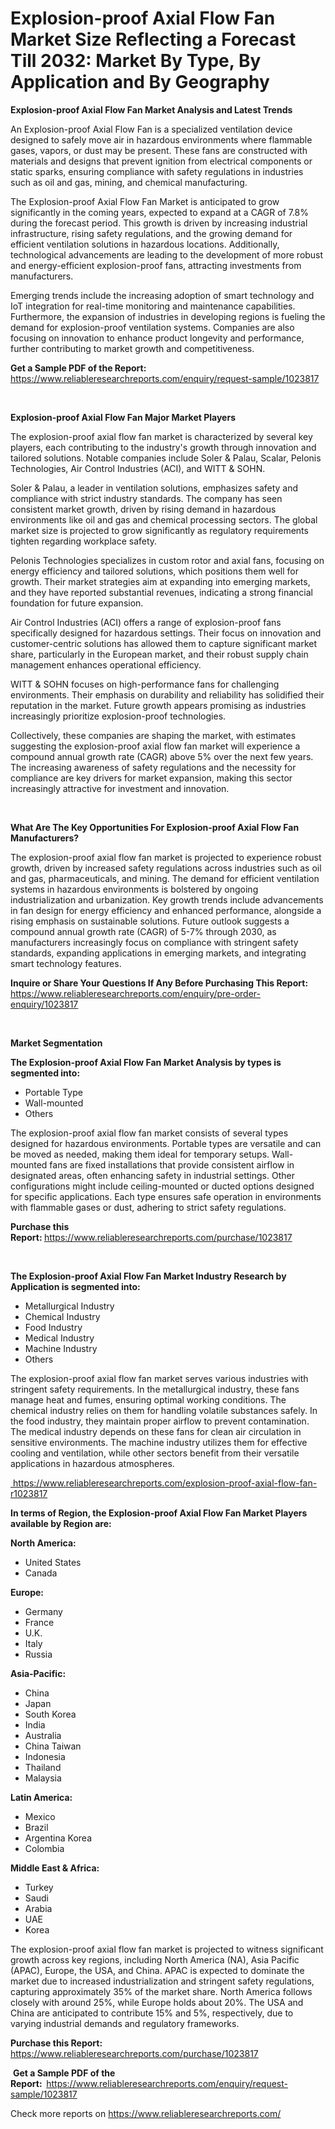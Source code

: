 <p><h1>Explosion-proof Axial Flow Fan Market Size Reflecting a Forecast Till 2032: Market By Type, By Application and By Geography</h1></p><p><strong>Explosion-proof Axial Flow Fan Market Analysis and Latest Trends</strong></p>
<p><p>An Explosion-proof Axial Flow Fan is a specialized ventilation device designed to safely move air in hazardous environments where flammable gases, vapors, or dust may be present. These fans are constructed with materials and designs that prevent ignition from electrical components or static sparks, ensuring compliance with safety regulations in industries such as oil and gas, mining, and chemical manufacturing.</p><p>The Explosion-proof Axial Flow Fan Market is anticipated to grow significantly in the coming years, expected to expand at a CAGR of 7.8% during the forecast period. This growth is driven by increasing industrial infrastructure, rising safety regulations, and the growing demand for efficient ventilation solutions in hazardous locations. Additionally, technological advancements are leading to the development of more robust and energy-efficient explosion-proof fans, attracting investments from manufacturers.</p><p>Emerging trends include the increasing adoption of smart technology and IoT integration for real-time monitoring and maintenance capabilities. Furthermore, the expansion of industries in developing regions is fueling the demand for explosion-proof ventilation systems. Companies are also focusing on innovation to enhance product longevity and performance, further contributing to market growth and competitiveness.</p></p>
<p><strong>Get a Sample PDF of the Report:&nbsp;</strong> <a href="https://www.reliableresearchreports.com/enquiry/request-sample/1023817?utm_campaign=3446&utm_medium=2&utm_source=Github&utm_content=ia&utm_term=11042025&utm_id=explosion-proof-axial-flow-fan">https://www.reliableresearchreports.com/enquiry/request-sample/1023817</a></p>
<p>&nbsp;</p>
<p><strong>Explosion-proof Axial Flow Fan Major Market Players</strong></p>
<p><p>The explosion-proof axial flow fan market is characterized by several key players, each contributing to the industry's growth through innovation and tailored solutions. Notable companies include Soler & Palau, Scalar, Pelonis Technologies, Air Control Industries (ACI), and WITT & SOHN.</p><p>Soler & Palau, a leader in ventilation solutions, emphasizes safety and compliance with strict industry standards. The company has seen consistent market growth, driven by rising demand in hazardous environments like oil and gas and chemical processing sectors. The global market size is projected to grow significantly as regulatory requirements tighten regarding workplace safety.</p><p>Pelonis Technologies specializes in custom rotor and axial fans, focusing on energy efficiency and tailored solutions, which positions them well for growth. Their market strategies aim at expanding into emerging markets, and they have reported substantial revenues, indicating a strong financial foundation for future expansion.</p><p>Air Control Industries (ACI) offers a range of explosion-proof fans specifically designed for hazardous settings. Their focus on innovation and customer-centric solutions has allowed them to capture significant market share, particularly in the European market, and their robust supply chain management enhances operational efficiency.</p><p>WITT & SOHN focuses on high-performance fans for challenging environments. Their emphasis on durability and reliability has solidified their reputation in the market. Future growth appears promising as industries increasingly prioritize explosion-proof technologies.</p><p>Collectively, these companies are shaping the market, with estimates suggesting the explosion-proof axial flow fan market will experience a compound annual growth rate (CAGR) above 5% over the next few years. The increasing awareness of safety regulations and the necessity for compliance are key drivers for market expansion, making this sector increasingly attractive for investment and innovation.</p></p>
<p>&nbsp;</p>
<p><strong>What Are The Key Opportunities For Explosion-proof Axial Flow Fan Manufacturers?</strong></p>
<p><p>The explosion-proof axial flow fan market is projected to experience robust growth, driven by increased safety regulations across industries such as oil and gas, pharmaceuticals, and mining. The demand for efficient ventilation systems in hazardous environments is bolstered by ongoing industrialization and urbanization. Key growth trends include advancements in fan design for energy efficiency and enhanced performance, alongside a rising emphasis on sustainable solutions. Future outlook suggests a compound annual growth rate (CAGR) of 5-7% through 2030, as manufacturers increasingly focus on compliance with stringent safety standards, expanding applications in emerging markets, and integrating smart technology features.</p></p>
<p><strong>Inquire or Share Your Questions If Any Before Purchasing This Report:</strong> <a href="https://www.reliableresearchreports.com/enquiry/pre-order-enquiry/1023817?utm_campaign=3446&utm_medium=2&utm_source=Github&utm_content=ia&utm_term=11042025&utm_id=explosion-proof-axial-flow-fan">https://www.reliableresearchreports.com/enquiry/pre-order-enquiry/1023817</a></p>
<p>&nbsp;</p>
<p><strong>Market Segmentation</strong></p>
<p><strong>The Explosion-proof Axial Flow Fan Market Analysis by types is segmented into:</strong></p>
<p><ul><li>Portable Type</li><li>Wall-mounted</li><li>Others</li></ul></p>
<p><p>The explosion-proof axial flow fan market consists of several types designed for hazardous environments. Portable types are versatile and can be moved as needed, making them ideal for temporary setups. Wall-mounted fans are fixed installations that provide consistent airflow in designated areas, often enhancing safety in industrial settings. Other configurations might include ceiling-mounted or ducted options designed for specific applications. Each type ensures safe operation in environments with flammable gases or dust, adhering to strict safety regulations.</p></p>
<p><strong>Purchase this Report:&nbsp;</strong><a href="https://www.reliableresearchreports.com/purchase/1023817?utm_campaign=3446&utm_medium=2&utm_source=Github&utm_content=ia&utm_term=11042025&utm_id=explosion-proof-axial-flow-fan">https://www.reliableresearchreports.com/purchase/1023817</a></p>
<p>&nbsp;</p>
<p><strong>The Explosion-proof Axial Flow Fan Market Industry Research by Application is segmented into:</strong></p>
<p><ul><li>Metallurgical Industry</li><li>Chemical Industry</li><li>Food Industry</li><li>Medical Industry</li><li>Machine Industry</li><li>Others</li></ul></p>
<p><p>The explosion-proof axial flow fan market serves various industries with stringent safety requirements. In the metallurgical industry, these fans manage heat and fumes, ensuring optimal working conditions. The chemical industry relies on them for handling volatile substances safely. In the food industry, they maintain proper airflow to prevent contamination. The medical industry depends on these fans for clean air circulation in sensitive environments. The machine industry utilizes them for effective cooling and ventilation, while other sectors benefit from their versatile applications in hazardous atmospheres.</p></p>
<p><a href="https://www.reliableresearchreports.com/explosion-proof-axial-flow-fan-r1023817?utm_campaign=3446&utm_medium=2&utm_source=Github&utm_content=ia&utm_term=11042025&utm_id=explosion-proof-axial-flow-fan">&nbsp;https://www.reliableresearchreports.com/explosion-proof-axial-flow-fan-r1023817</a></p>
<p><strong>In terms of Region, the Explosion-proof Axial Flow Fan Market Players available by Region are:</strong></p>
<p>
    <p> <strong> North America: </strong>
        <ul>
            <li>United States</li>
            <li>Canada</li>
        </ul>
        </p> 
    <p> <strong> Europe: </strong>
        <ul>
            <li>Germany</li>
            <li>France</li>
            <li>U.K.</li>
            <li>Italy</li>
            <li>Russia</li>
        </ul>
        </p> 
    <p> <strong> Asia-Pacific: </strong>
        <ul>
            <li>China</li>
            <li>Japan</li>
            <li>South Korea</li>
            <li>India</li>
            <li>Australia</li>
            <li>China Taiwan</li>
            <li>Indonesia</li>
            <li>Thailand</li>
            <li>Malaysia</li>
        </ul>
        </p> 
    <p> <strong> Latin America: </strong>
        <ul>
            <li>Mexico</li>
            <li>Brazil</li>
            <li>Argentina Korea</li>
            <li>Colombia</li>
        </ul>
        </p> 
    <p> <strong> Middle East & Africa: </strong>
        <ul>
            <li>Turkey</li>
            <li>Saudi</li>
            <li>Arabia</li>
            <li>UAE</li>
            <li>Korea</li>
        </ul>
    </p>
    </p>
<p><p>The explosion-proof axial flow fan market is projected to witness significant growth across key regions, including North America (NA), Asia Pacific (APAC), Europe, the USA, and China. APAC is expected to dominate the market due to increased industrialization and stringent safety regulations, capturing approximately 35% of the market share. North America follows closely with around 25%, while Europe holds about 20%. The USA and China are anticipated to contribute 15% and 5%, respectively, due to varying industrial demands and regulatory frameworks.</p></p>
<p><strong>Purchase this Report: </strong><a href="https://www.reliableresearchreports.com/purchase/1023817?utm_campaign=3446&utm_medium=2&utm_source=Github&utm_content=ia&utm_term=11042025&utm_id=explosion-proof-axial-flow-fan">https://www.reliableresearchreports.com/purchase/1023817</a></p>
<p>&nbsp;<strong>Get a Sample PDF of the Report:&nbsp;&nbsp;</strong><a href="https://www.reliableresearchreports.com/enquiry/request-sample/1023817?utm_campaign=3446&utm_medium=2&utm_source=Github&utm_content=ia&utm_term=11042025&utm_id=explosion-proof-axial-flow-fan">https://www.reliableresearchreports.com/enquiry/request-sample/1023817</a></p>
<p><strong></strong></p>
<p>Check more reports on <a href="https://www.reliableresearchreports.com/?utm_campaign=3446&utm_medium=2&utm_source=Github&utm_content=ia&utm_term=11042025&utm_id=explosion-proof-axial-flow-fan">https://www.reliableresearchreports.com/</a></p>